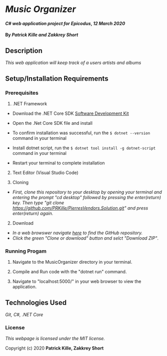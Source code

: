 # _Music Organizer_

#### _C# web application project for Epicodus_, _12 March 2020_

#### By _**Patrick Kille and Zakkrey Short**_

## Description

_This web application will keep track of a users artists and albums_

## Setup/Installation Requirements

### Prerequisites

1. .NET Framework
* Download the .NET Core SDK [Software Development Kit](https://dotnet.microsoft.com/download)
* Open the .Net Core SDK file and install
* To confirm installation was successful, run the ```$ dotnet --version``` command in your terminal

* Install dotnet script, run the ```$ dotnet tool install -g dotnet-script``` command in your terminal
* Restart your terminal to complete installation
2. Text Editor (Visual Studio Code)

1. Cloning
  * _First, clone this repository to your desktop by opening your terminal and entering the prompt "cd desktop" followed by pressing the enter(return) key. Then type "git clone https://github.com/PRKille/PierresVendors.Solution.git" and press enter(return) again._

2. Download
  * _In a web browswer navigate [here](https://github.com/PRKille/MusicOrganizer.git) to find the GitHub repository._
  * _Click the green "Clone or download" button and selct "Download ZIP"_.

### Running Progam

1. Navigate to the MusicOrganizer directory in your terminal.

2. Compile and Run code with the "dotnet run" command.

3. Navigate to "localhost:5000/" in your web browser to view the application.


## Technologies Used

_Git, C#, .NET Core_

### License

*This webpage is licensed under the MIT license.*

Copyright (c) 2020 **Patrick Kille, Zakkrey Short**
